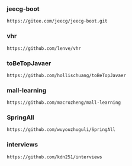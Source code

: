 ### jeecg-boot

```
https://gitee.com/jeecg/jeecg-boot.git
```

### vhr

```
https://github.com/lenve/vhr
```

### toBeTopJavaer

```
https://github.com/hollischuang/toBeTopJavaer
```

### mall-learning

```
https://github.com/macrozheng/mall-learning
```

### SpringAll

```
https://github.com/wuyouzhuguli/SpringAll
```

### interviews

```
https://github.com/kdn251/interviews
```

